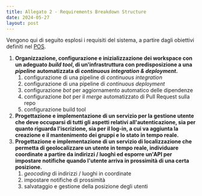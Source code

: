 ```yaml
---
title: Allegato 2 - Requirements Breakdown Structure
date: 2024-05-27
layout: post
---
```


Vengono qui di seguito esplosi i requisiti del sistema, a partire dagli obiettivi definiti nel [POS](/attachments/1-pos/).

1. **Organizzazione, configurazione e inizializzazione dei workspace con un adeguato _build tool_, di un'infrastruttura con predisposizione a una _pipeline_ automatizzata di _continuous integration & deployment_.**
   1. configurazione di una pipeline di _continuous integration_
   2. configurazione di una pipeline di _continuous deployment_
   3. configurazione _bot_ per aggiornamento automatico delle dipendenze
   4. configurazione _bot_ per il _merge_ automatizzato di Pull Request sulla repo
   5. configurazione build tool
2. **Progettazione e implementazione di un servizio per la gestione utente che deve occuparsi di tutti gli aspetti relativi all'autenticazione, sia per quanto riguarda l'iscrizione, sia per il log-in, a cui va aggiunta la creazione e il mantenimento dei gruppi e lo stato in tempo reale.**
3. **Progettazione e implementazione di un servizio di localizzazione che permetta di geolocalizzare un utente in tempo reale, individuare coordinate a partire da indirizzi / luoghi ed esporre un'API per impostare notifiche quando l'utente arriva in prossimità di una certa posizione.**
   1. _geocoding_ di indirizzi / luoghi in coordinate
   2. impostare notifiche di prossimità
   3. salvataggio e gestione della posizione degli utenti

